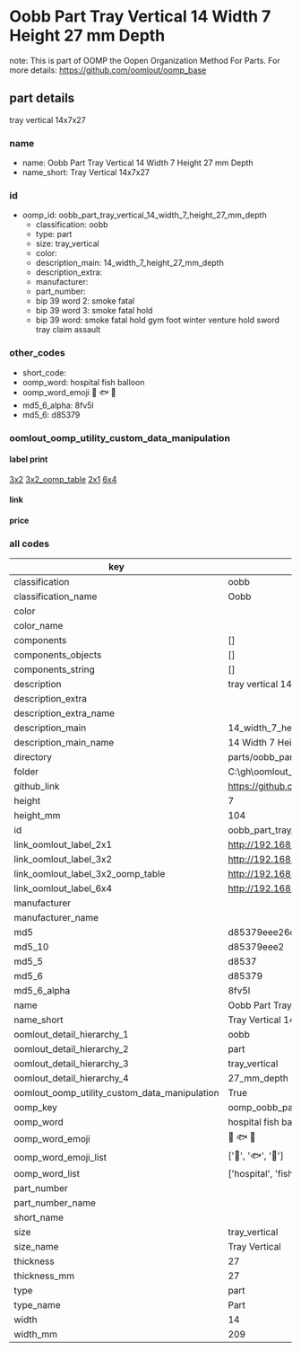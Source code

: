 # Oobb Part Tray Vertical 14 Width 7 Height 27 mm Depth  

note: This is part of OOMP the Oopen Organization Method For Parts. For more details: https://github.com/oomlout/oomp_base

##  part details
  



tray vertical 14x7x27



### name
* name: Oobb Part Tray Vertical 14 Width 7 Height 27 mm Depth
* name_short: Tray Vertical 14x7x27 
### id
* oomp_id: oobb_part_tray_vertical_14_width_7_height_27_mm_depth
  * classification: oobb
  * type: part
  * size: tray_vertical
  * color: 
  * description_main: 14_width_7_height_27_mm_depth
  * description_extra: 
  * manufacturer: 
  * part_number: 
  * bip 39 word 2: smoke fatal
  * bip 39 word 3: smoke fatal hold
  * bip 39 word: smoke fatal hold gym foot winter venture hold sword tray claim assault

### other_codes
* short_code: 
* oomp_word: hospital fish balloon
* oomp_word_emoji :hospital: :fish: :balloon:
* md5_6_alpha: 8fv5l
* md5_6: d85379






### oomlout_oomp_utility_custom_data_manipulation
#### label print
[3x2](http://192.168.1.245:1112/?label=oomp%208fv5l)
[3x2_oomp_table](http://192.168.1.108:1112/?label=oomp%208fv5l)
[2x1](http://192.168.1.242:1112/?label=oomp%208fv5l)
[6x4](http://192.168.1.55:1112/?label=oomp%208fv5l)    

#### link

                              

#### price







### all codes 
| key | value |  
| --- | --- |  
| classification | oobb |  
| classification_name | Oobb |  
| color |  |  
| color_name |  |  
| components | [] |  
| components_objects | [] |  
| components_string | [] |  
| description | tray vertical 14x7x27 |  
| description_extra |  |  
| description_extra_name |  |  
| description_main | 14_width_7_height_27_mm_depth |  
| description_main_name | 14 Width 7 Height 27 mm Depth |  
| directory | parts/oobb_part_tray_vertical_14_width_7_height_27_mm_depth |  
| folder | C:\gh\oomlout_oobb_version_4_generated_parts\parts\oobb_part_tray_vertical_14_width_7_height_27_mm_depth |  
| github_link | https://github.com/oomlout/oomlout_oomp_part_src/tree/main/parts/oobb_part_tray_vertical_14_width_7_height_27_mm_depth |  
| height | 7 |  
| height_mm | 104 |  
| id | oobb_part_tray_vertical_14_width_7_height_27_mm_depth |  
| link_oomlout_label_2x1 | http://192.168.1.242:1112/?label=oomp%208fv5l |  
| link_oomlout_label_3x2 | http://192.168.1.245:1112/?label=oomp%208fv5l |  
| link_oomlout_label_3x2_oomp_table | http://192.168.1.108:1112/?label=oomp%208fv5l |  
| link_oomlout_label_6x4 | http://192.168.1.55:1112/?label=oomp%208fv5l |  
| manufacturer |  |  
| manufacturer_name |  |  
| md5 | d85379eee26c9e4bf02d7680d914e666 |  
| md5_10 | d85379eee2 |  
| md5_5 | d8537 |  
| md5_6 | d85379 |  
| md5_6_alpha | 8fv5l |  
| name | Oobb Part Tray Vertical 14 Width 7 Height 27 mm Depth |  
| name_short | Tray Vertical 14x7x27  |  
| oomlout_detail_hierarchy_1 | oobb |  
| oomlout_detail_hierarchy_2 | part |  
| oomlout_detail_hierarchy_3 | tray_vertical |  
| oomlout_detail_hierarchy_4 | 27_mm_depth |  
| oomlout_oomp_utility_custom_data_manipulation | True |  
| oomp_key | oomp_oobb_part_tray_vertical_14_width_7_height_27_mm_depth |  
| oomp_word | hospital fish balloon |  
| oomp_word_emoji | :hospital: :fish: :balloon: |  
| oomp_word_emoji_list | [':hospital:', ':fish:', ':balloon:'] |  
| oomp_word_list | ['hospital', 'fish', 'balloon'] |  
| part_number |  |  
| part_number_name |  |  
| short_name |  |  
| size | tray_vertical |  
| size_name | Tray Vertical |  
| thickness | 27 |  
| thickness_mm | 27 |  
| type | part |  
| type_name | Part |  
| width | 14 |  
| width_mm | 209 |  

